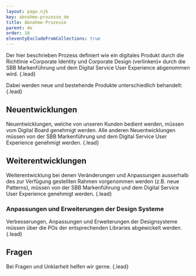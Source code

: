 ```yaml
---
layout: page.njk
key: abnahme-prozesse_de
title: Abnahme-Prozesse
parent: de
order: 10
eleventyExcludeFromCollections: true
---
```


Der hier beschrieben Prozess definiert wie ein digitales Produkt durch die Richtlinie «Corporate Identity und Corporate Design (verlinken)» durch die SBB Markenführung und dem Digital Service User Experience abgenommen wird. {.lead}

Dabei werden neue und bestehende Produkte unterschiedlich behandelt: {.lead}

## Neuentwicklungen
Neuentwicklungen, welche von unseren Kunden bedient werden, müssen vom <sbb-link variant="inline" href="https://sbb.sharepoint.com/sites/sbb-digital-board">Digital Board</sbb-link> genehmigt werden.
Alle anderen Neuentwicklungen müssen von der SBB Markenführung und dem Digital Service User Experience genehmigt werden. {.lead}

## Weiterentwicklungen
Weiterentwicklung bei denen Veränderungen und Anpassungen ausserhalb des zur Verfügung gestellten Rahmen vorgenommen werden (z.B. neue Patterns), müssen von der SBB Markenführung und dem Digital Service User Experience genehmigt werden. {.lead}

### Anpassungen und Erweiterungen der Design Systeme
Verbesserungen, Anpassungen und Erweiterungen der Designsysteme müssen über die POs der entsprechenden Libraries abgewickelt werden. {.lead}

## Fragen
Bei Fragen und Unklarheit helfen <sbb-link variant="inline" href="mailto:ux@sbb.ch">wir</sbb-link> gerne. {.lead} 